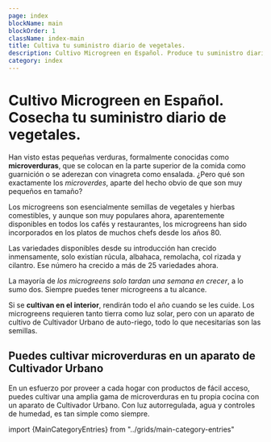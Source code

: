 ```yaml
---
page: index
blockName: main
blockOrder: 1
className: index-main
title: Cultiva tu suministro diario de vegetales. 
description: Cultivo Microgreen en Español. Produce tu suministro diario de vegetales. 
category: index
---
```


# Cultivo Microgreen en Español. Cosecha tu suministro diario de vegetales.

Han visto estas pequeñas verduras, formalmente conocidas como **microverduras**, que se colocan en la parte superior de la comida como guarnición o se aderezan con vinagreta como ensalada. ¿Pero qué son exactamente los _microverdes_, aparte del hecho obvio de que son muy pequeños en tamaño?

Los microgreens son esencialmente semillas de vegetales y hierbas comestibles, y aunque son muy populares ahora, aparentemente disponibles en todos los cafés y restaurantes, los microgreens han sido incorporados en los platos de muchos chefs desde los años 80.

Las variedades disponibles desde su introducción han crecido inmensamente, solo existían rúcula, albahaca, remolacha, col rizada y cilantro. Ese número ha crecido a más de 25 variedades ahora.

La mayoría de _los microgreens solo tardan una semana en crecer_, a lo sumo dos. Siempre puedes tener microgreens a tu alcance.

Si se **cultivan en el interior**, rendirán todo el año cuando se les cuide. Los microgreens requieren tanto tierra como luz solar, pero con un aparato de cultivo de Cultivador Urbano de auto-riego, todo lo que necesitarías son las semillas.

## Puedes cultivar microverduras en un aparato de Cultivador Urbano

En un esfuerzo por proveer a cada hogar con productos de fácil acceso, puedes cultivar una amplia gama de microverduras en tu propia cocina con un aparato de Cultivador Urbano. Con luz autorregulada, agua y controles de humedad, es tan simple como siempre.


import {MainCategoryEntries} from "../grids/main-category-entries"

<MainCategoryEntries/>
